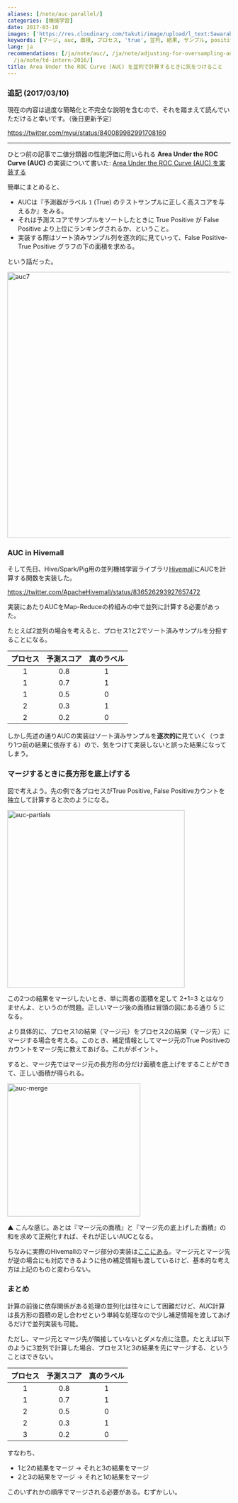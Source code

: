 ```yaml
---
aliases: [/note/auc-parallel/]
categories: [機械学習]
date: 2017-03-10
images: ['https://res.cloudinary.com/takuti/image/upload/l_text:Sawarabi%20Gothic_32_bold:Area%20Under%20the%20ROC%20Curve%20%28AUC%29%20%E3%82%92%E4%B8%A6%E5%88%97%E3%81%A7%E8%A8%88%E7%AE%97%E3%81%99%E3%82%8B%E3%81%A8%E3%81%8D%E3%81%AB%E6%B0%97%E3%82%92%E3%81%A4%E3%81%91%E3%82%8B%E3%81%93%E3%81%A8,co_rgb:eee,w_800,c_fit/v1626628472/takuti_bgimyl.jpg']
keywords: [マージ, auc, 面積, プロセス, 'true', 並列, 結果, サンプル, positive, ソート]
lang: ja
recommendations: [/ja/note/auc/, /ja/note/adjusting-for-oversampling-and-undersampling/,
  /ja/note/td-intern-2016/]
title: Area Under the ROC Curve (AUC) を並列で計算するときに気をつけること
---
```


### 追記 (2017/03/10)

現在の内容は過度な簡略化と不完全な説明を含むので、それを踏まえて読んでいただけると幸いです。（後日更新予定）

https://twitter.com/myui/status/840089982991708160

---

ひとつ前の記事で二値分類器の性能評価に用いられる **Area Under the ROC Curve (AUC)** の実装について書いた: [Area Under the ROC Curve (AUC) を実装する](/note/auc/)

簡単にまとめると、

- AUCは『予測器がラベル `1` (True) のテストサンプルに正しく高スコアを与えるか』をみる。
- それは予測スコアでサンプルをソートしたときに True Positive が False Positive より上位にランキングされるか、ということ。
- 実装する際はソート済みサンプル列を逐次的に見ていって、False Positive-True Positive グラフの下の面積を求める。

という話だった。

<img src="/images/auc/auc.007.png" alt="auc7" width=600 />

### AUC in Hivemall

そして先日、Hive/Spark/Pig用の並列機械学習ライブラリ[Hivemall](https://hivemall.incubator.apache.org/)にAUCを計算する関数を実装した。

https://twitter.com/ApacheHivemall/status/836526293927657472

実装にあたりAUCをMap-Reduceの枠組みの中で並列に計算する必要があった。

たとえば2並列の場合を考えると、プロセス1と2でソート済みサンプルを分担することになる。

|プロセス| 予測スコア | 真のラベル |
|:---:|:---:|:---:|
|1| 0.8 | 1 |
|1| 0.7 | 1 |
|1| 0.5 | 0 |
|2| 0.3 | 1 |
|2| 0.2 | 0 |

しかし先述の通りAUCの実装はソート済みサンプルを**逐次的に**見ていく（つまり1つ前の結果に依存する）ので、気をつけて実装しないと誤った結果になってしまう。

### マージするときに長方形を底上げする

図で考えよう。先の例で各プロセスがTrue Positive, False Positiveカウントを独立して計算すると次のようになる。

<img src="/images/auc/auc-partials.png" alt="auc-partials" width=400 />

この2つの結果をマージしたいとき、単に両者の面積を足して 2+1=3 とはなりませんよ、というのが問題。正しいマージ後の面積は冒頭の図にある通り 5 になる。

より具体的に、プロセス1の結果（マージ元）をプロセス2の結果（マージ先）にマージする場合を考える。このとき、補足情報としてマージ元のTrue Positiveのカウントをマージ先に教えてあげる。これがポイント。

すると、マージ先ではマージ元の長方形の分だけ面積を底上げをすることができて、正しい面積が得られる。

<img src="/images/auc/auc-merge.png" alt="auc-merge" width=300 />

▲ こんな感じ。あとは『マージ元の面積』と『マージ先の底上げした面積』の和を求めて正規化すれば、それが正しいAUCとなる。

ちなみに実際のHivemallのマージ部分の実装は[ここにある](https://github.com/apache/incubator-hivemall/blob/master/core/src/main/java/hivemall/evaluation/AUCUDAF.java#L251-L282)。マージ元とマージ先が逆の場合にも対応できるように他の補足情報も渡しているけど、基本的な考え方は上記のものと変わらない。

### まとめ

計算の前後に依存関係がある処理の並列化は往々にして困難だけど、AUC計算は長方形の面積の足し合わせという単純な処理なので少し補足情報を渡してあげるだけで並列実装も可能。

ただし、マージ元とマージ先が隣接していないとダメな点に注意。たとえば以下のように3並列で計算した場合、プロセス1と3の結果を先にマージする、ということはできない。

|プロセス| 予測スコア | 真のラベル |
|:---:|:---:|:---:|
|1| 0.8 | 1 |
|1| 0.7 | 1 |
|2| 0.5 | 0 |
|2| 0.3 | 1 |
|3| 0.2 | 0 |

すなわち、

- 1と2の結果をマージ → それと3の結果をマージ
- 2と3の結果をマージ → それと1の結果をマージ

このいずれかの順序でマージされる必要がある。むずかしい。